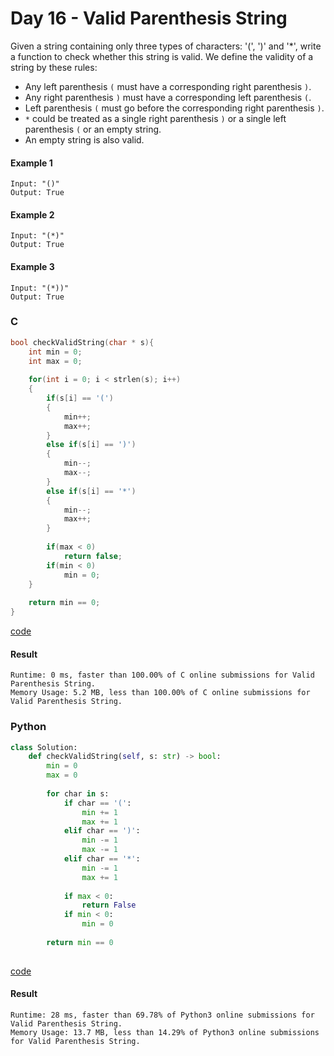 # Day 16 - Valid Parenthesis String
Given a string containing only three types of characters: '(', ')' and '*', write a function to check whether this string is valid. We define the validity of a string by these rules:

* Any left parenthesis `(` must have a corresponding right parenthesis `)`.
* Any right parenthesis `)` must have a corresponding left parenthesis `(`.
* Left parenthesis `(` must go before the corresponding right parenthesis `)`.
* `*` could be treated as a single right parenthesis `)` or a single left parenthesis `(` or an empty string.
* An empty string is also valid.

#### Example 1
```
Input: "()"
Output: True
```

#### Example 2
```
Input: "(*)"
Output: True
```

#### Example 3
```
Input: "(*))"
Output: True
```

### C
```C
bool checkValidString(char * s){
    int min = 0;
    int max = 0;
    
    for(int i = 0; i < strlen(s); i++)
    {
        if(s[i] == '(')
        {
            min++;
            max++;
        }
        else if(s[i] == ')')
        {
            min--;
            max--;
        }
        else if(s[i] == '*')
        {
            min--;
            max++;
        }
        
        if(max < 0)
            return false;
        if(min < 0)
            min = 0;
    }
    
    return min == 0;
}
```
[code](C/valid-parenthesis-string.c)

#### Result
```
Runtime: 0 ms, faster than 100.00% of C online submissions for Valid Parenthesis String.
Memory Usage: 5.2 MB, less than 100.00% of C online submissions for Valid Parenthesis String.
```

### Python
```python
class Solution:
    def checkValidString(self, s: str) -> bool:
        min = 0
        max = 0
        
        for char in s:
            if char == '(':
                min += 1
                max += 1
            elif char == ')':
                min -= 1
                max -= 1
            elif char == '*':
                min -= 1
                max += 1
            
            if max < 0:
                return False
            if min < 0:
                min = 0
                
        return min == 0
                
```
[code](Python/valid-parenthesis-string.py)

#### Result
```
Runtime: 28 ms, faster than 69.78% of Python3 online submissions for Valid Parenthesis String.
Memory Usage: 13.7 MB, less than 14.29% of Python3 online submissions for Valid Parenthesis String.
```
